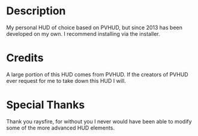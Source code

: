 # Description

My personal HUD of choice based on PVHUD, but since 2013 has been developed on my own. I recommend installing via the installer.

# Credits

A large portion of this HUD comes from PVHUD. If the creators of PVHUD ever request for me to take down this HUD I will.

# Special Thanks

Thank you raysfire, for without you I never would have been able to modify some of the more advanced HUD elements.
